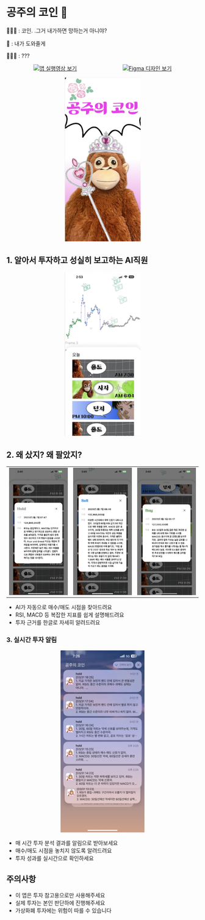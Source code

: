 # 공주의 코인 👑


🤦🏻‍♀️ : 코인. .그거 내가하면 망하는거 아니야?

🤖 : 내가 도와줄게

🤷🏻‍♀️ : ???


<p align="center" style="display: flex; justify-content: center; gap: 120px;">
<a href="https://sojungvideolist.s3.ap-northeast-2.amazonaws.com/%E1%84%8C%E1%85%A1%E1%86%A8%E1%84%83%E1%85%A9%E1%86%BC%E1%84%8B%E1%85%A7%E1%86%BC%E1%84%89%E1%85%A1%E1%86%BC.MP4">
<img src="https://img.shields.io/badge/🎥_앱_실행영상_보기-FF4785?style=for-the-badge&logo=flutter&logoColor=white&scale=1.5&labelColor=FF4785&color=white&fontSize=40px" alt="앱 실행영상 보기">
</a>
<a href="https://www.figma.com/design/MRvd8GMeTDSUScNKORmu4h/%F0%9F%92%98%EA%B3%B5%EC%A3%BC%EC%9D%98-%EC%BD%94%EC%9D%B8?node-id=0-1&p=f&t=PgD5RgE8BVikW56h-0">
<img src="https://img.shields.io/badge/🎨_Figma_디자인_보기-1E1E1E?style=for-the-badge&logo=figma&logoColor=white&scale=1.5&labelColor=1E1E1E&color=white&fontSize=40px" alt="Figma 디자인 보기">
</a>
</p>





<p align="center">
<img src="assets/screenshots/로딩화면.png" width="200">
</p>





## 1. 알아서 투자하고 성실히 보고하는 AI직원
<p align="center">
<img src="assets/screenshots/메인화면1.png" width="200">
</p>



## 2. 왜 샀지? 왜 팔았지? 
<p align="center">
<table align="center">
  <tr>
    <td><img src="assets/screenshots/매매기록상세보기_1.PNG" width="200"></td>
    <td><img src="assets/screenshots/매매기록상세보기_2.PNG" width="200"></td>
    <td><img src="assets/screenshots/매매기록상세보기_3.PNG" width="200"></td>
  </tr>
</table>
</p>

- AI가 자동으로 매수/매도 시점을 찾아드려요
- RSI, MACD 등 복잡한 지표를 쉽게 설명해드려요
- 투자 근거를 한글로 자세히 알려드려요

### 3. 실시간 투자 알림
<p align="center">
<img src="assets/screenshots/푸시알림.PNG" width="220">
</p>

- 매 시간 투자 분석 결과를 알림으로 받아보세요
- 매수/매도 시점을 놓치지 않도록 알려드려요
- 투자 성과를 실시간으로 확인하세요

## 주의사항

- 이 앱은 투자 참고용으로만 사용해주세요
- 실제 투자는 본인 판단하에 진행해주세요
- 가상화폐 투자에는 위험이 따를 수 있습니다

